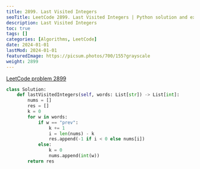 ```yaml
---
title: 2899. Last Visited Integers
seoTitle: LeetCode 2899. Last Visited Integers | Python solution and explanation
description: Last Visited Integers
toc: true
tags: []
categories: [Algorithms, LeetCode]
date: 2024-01-01
lastMod: 2024-01-01
featuredImage: https://picsum.photos/700/155?grayscale
weight: 2899
---
```


[LeetCode problem 2899](https://leetcode.com/problems/last-visited-integers/)

```python
class Solution:
    def lastVisitedIntegers(self, words: List[str]) -> List[int]:
        nums = []
        res = []
        k = 0
        for w in words:
            if w == "prev":
                k += 1
                i = len(nums) - k
                res.append(-1 if i < 0 else nums[i])
            else:
                k = 0
                nums.append(int(w))
        return res

```
